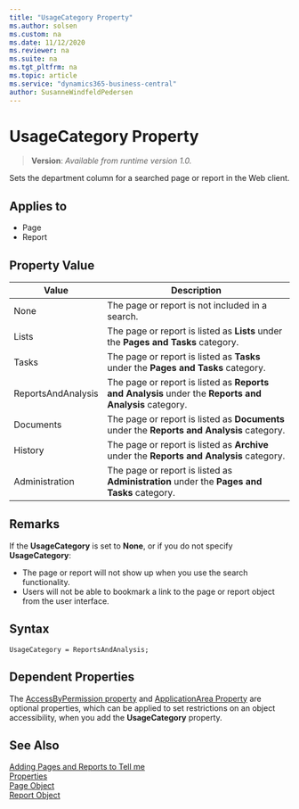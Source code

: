 ```yaml
---
title: "UsageCategory Property"
ms.author: solsen
ms.custom: na
ms.date: 11/12/2020
ms.reviewer: na
ms.suite: na
ms.tgt_pltfrm: na
ms.topic: article
ms.service: "dynamics365-business-central"
author: SusanneWindfeldPedersen
---
```

[//]: # (START>DO_NOT_EDIT)
[//]: # (IMPORTANT:Do not edit any of the content between here and the END>DO_NOT_EDIT.)
[//]: # (Any modifications should be made in the .xml files in the ModernDev repo.)
# UsageCategory Property
> **Version**: _Available from runtime version 1.0._

Sets the department column for a searched page or report in the Web client.

## Applies to
-   Page
-   Report

## Property Value

|Value|Description|
|-----------|---------------------------------------|
|None|The page or report is not included in a search.|
|Lists|The page or report is listed as **Lists** under the **Pages and Tasks** category.|
|Tasks|The page or report is listed as **Tasks** under the **Pages and Tasks** category.|
|ReportsAndAnalysis|The page or report is listed as **Reports and Analysis** under the **Reports and Analysis** category.|
|Documents|The page or report is listed as **Documents** under the **Reports and Analysis** category.|
|History|The page or report is listed as **Archive** under the **Reports and Analysis** category.|
|Administration|The page or report is listed as **Administration** under the **Pages and Tasks** category.|
[//]: # (IMPORTANT: END>DO_NOT_EDIT)

## Remarks

If the **UsageCategory** is set to **None**, or if you do not specify **UsageCategory**:

- The page or report will not show up when you use the search functionality.  
- Users will not be able to bookmark a link to the page or report object from the user interface.

## Syntax

```AL
UsageCategory = ReportsAndAnalysis;  
```

## Dependent Properties

The [AccessByPermission property](devenv-accessbypermission-property.md) and [ApplicationArea Property](devenv-applicationarea-property.md) are optional properties, which can be applied to set restrictions on an object accessibility, when you add the **UsageCategory** property. 

## See Also

[Adding Pages and Reports to Tell me](../devenv-al-menusuite-functionality.md)  
[Properties](devenv-properties.md)  
[Page Object](../devenv-page-object.md)  
[Report Object](../devenv-report-object.md)  
